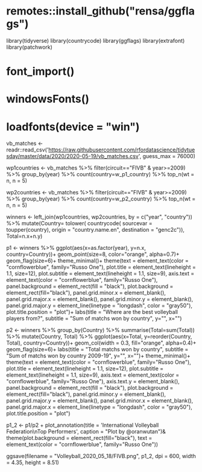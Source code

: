 # remotes::install_github("rensa/ggflags") 

library(tidyverse)
library(countrycode)
library(ggflags)
library(extrafont)
library(patchwork)

# font_import()
# windowsFonts()
# loadfonts(device = "win")

vb_matches <- readr::read_csv('https://raw.githubusercontent.com/rfordatascience/tidytuesday/master/data/2020/2020-05-19/vb_matches.csv', guess_max = 76000)

wp1countries <- vb_matches %>% 
  filter(circuit=="FIVB" & year>=2009) %>% 
  group_by(year) %>% 
  count(country=w_p1_country) %>% 
  top_n(wt = n, n = 5)

wp2countries <- vb_matches %>% 
  filter(circuit=="FIVB" & year>=2009) %>% 
  group_by(year) %>% 
  count(country=w_p2_country) %>% 
  top_n(wt = n, n = 5)

winners <- left_join(wp1countries, wp2countries, by = c("year", "country")) %>% 
  mutate(Country=
           tolower(
             countrycode(
               sourcevar = toupper(country), origin = "country.name.en", destination = "genc2c")),
         Total=n.x+n.y)

p1 <- winners %>% ggplot(aes(x=as.factor(year), y=n.x, country=Country))+
  geom_point(size=8, color="orange", alpha=0.7)+
  geom_flag(size=6)+
  theme_minimal()+
  theme(text = element_text(color = "cornflowerblue",
                            family="Russo One"),
        plot.title = element_text(lineheight = 1.1, size=12),
        plot.subtitle = element_text(lineheight = 1.1, size=9),
        axis.text = element_text(color = "cornflowerblue",
                                 family="Russo One"),
        panel.background = element_rect(fill = "black"),
        plot.background = element_rect(fill="black"),
        panel.grid.minor.x = element_blank(),
        panel.grid.major.x = element_blank(),
        panel.grid.minor.y = element_blank(),
        panel.grid.major.y = element_line(linetype = "longdash", color = "gray50"),
        plot.title.position = "plot")+
  labs(title = "Where are the best volleyball players from?",
       subtitle = "Sum of matchs won by country",
       y="", x="")
  

p2 <- winners %>%
  group_by(Country) %>% 
  summarise(Total=sum(Total)) %>% 
  mutate(Country, Total) %>% 
  ggplot(aes(x=Total, y=reorder(Country, Total), country=Country))+
  geom_col(width = 0.3, fill="orange", alpha=0.4)+
  geom_flag(size=6)+
  labs(title = "Total matchs won by country",
       subtitle = "Sum of matchs won by country 2009-19",
       y="", x="")+
  theme_minimal()+
  theme(text = element_text(color = "cornflowerblue",
                            family="Russo One"),
        plot.title = element_text(lineheight = 1.1, size=12),
        plot.subtitle = element_text(lineheight = 1.1, size=9),
        axis.text = element_text(color = "cornflowerblue",
                                 family="Russo One"),
        axis.text.y = element_blank(),
        panel.background = element_rect(fill = "black"),
        plot.background = element_rect(fill="black"),
        panel.grid.minor.y = element_blank(),
        panel.grid.major.y = element_blank(),
        panel.grid.minor.x = element_blank(),
        panel.grid.major.x = element_line(linetype = "longdash", color = "gray50"),
        plot.title.position = "plot")



p1_2 <- p1/p2 + plot_annotation(title = 'International Volleyball Federation\nTop Performers',
  caption = "Plot by @oranwutan")& 
  theme(plot.background = element_rect(fill="black"),
    text = element_text(color = "cornflowerblue",
                            family="Russo One"))

ggsave(filename = "Volleyball_2020_05_18/FIVB.png", p1_2, dpi = 600, width = 4.35, height = 8.51)
